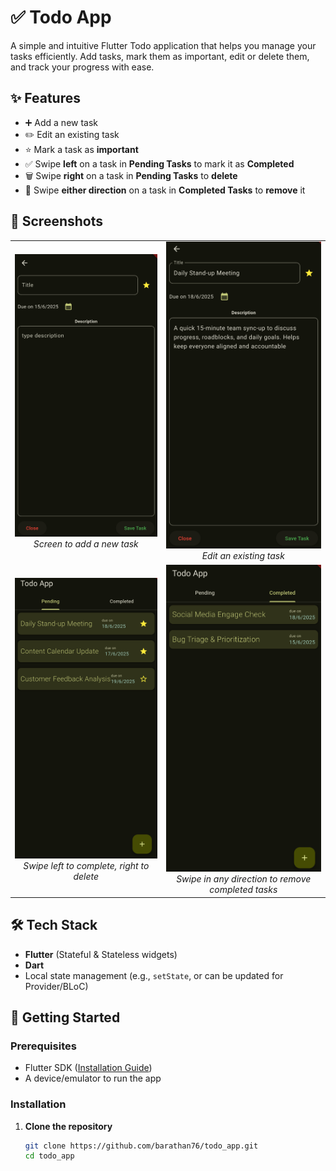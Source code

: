 # ✅ Todo App

A simple and intuitive Flutter Todo application that helps you manage your tasks efficiently. Add tasks, mark them as important, edit or delete them, and track your progress with ease.

## ✨ Features

- ➕ Add a new task
- ✏️ Edit an existing task
- ⭐ Mark a task as **important**
- ✅ Swipe **left** on a task in **Pending Tasks** to mark it as **Completed**
- 🗑️ Swipe **right** on a task in **Pending Tasks** to **delete**
- 🔁 Swipe **either direction** on a task in **Completed Tasks** to **remove** it

## 📱 Screenshots

<div align="center">

<table>
  <tr>
    <td align="center">
      <img src="ss/add_task.png" style="max-width: 100%; width: 300px;" alt="Add Task"/><br/>
      <i>Screen to add a new task</i>
    </td>
    <td align="center">
      <img src="ss/edit_task.png" style="max-width: 100%; width: 300px;" alt="Edit Task"/><br/>
      <i>Edit an existing task</i>
    </td>
  </tr>
  <tr>
    <td align="center">
      <img src="ss/pending.png" style="max-width: 100%; width: 300px;" alt="Pending Tasks"/><br/>
      <i>Swipe left to complete, right to delete</i>
    </td>
     <td align="center" colspan="2">
      <img src="ss/completed.png" style="max-width: 100%; width: 300px;" alt="Completed Tasks"/><br/>
      <i>Swipe in any direction to remove completed tasks</i>
    </td>
  </tr>
</table>

</div>

## 🛠️ Tech Stack

- **Flutter** (Stateful & Stateless widgets)
- **Dart**
- Local state management (e.g., `setState`, or can be updated for Provider/BLoC)

## 🚀 Getting Started

### Prerequisites

- Flutter SDK ([Installation Guide](https://flutter.dev/docs/get-started/install))
- A device/emulator to run the app

### Installation

1. **Clone the repository**
   ```bash
   git clone https://github.com/barathan76/todo_app.git
   cd todo_app
